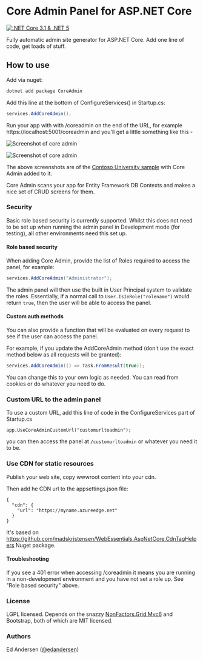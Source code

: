 # Core Admin Panel for ASP.NET Core

[![.NET Core 3.1 & .NET 5](https://github.com/edandersen/core-admin/actions/workflows/dotnet-core.yml/badge.svg)](https://github.com/edandersen/core-admin/actions/workflows/dotnet-core.yml)

Fully automatic admin site generator for ASP.NET Core. Add one line of code, get loads of stuff.

## How to use

Add via nuget:

```csharp
dotnet add package CoreAdmin
```

Add this line at the bottom of ConfigureServices() in Startup.cs:

```csharp
services.AddCoreAdmin();
```

Run your app with with /coreadmin on the end of the URL, for example https://localhost:5001/coreadmin and you'll get a little something like this -

![Screenshot of core admin](docs/screenshot-1.PNG "Core Admin")

![Screenshot of core admin](docs/screenshot-2.png "Core Admin")

The above screenshots are of the [Contoso University sample](https://github.com/dotnet/AspNetCore.Docs/tree/master/aspnetcore/data/ef-rp/intro/samples/cu30) with Core Admin added to it.

Core Admin scans your app for Entity Framework DB Contexts and makes a nice set of CRUD screens for them.

### Security

Basic role based security is currently supported. Whilst this does not need to be set up when running the admin panel in Development mode (for testing), all other environments need this set up.

#### Role based security

When adding Core Admin, provide the list of Roles required to access the panel, for example:

```csharp
services.AddCoreAdmin("Administrator");
```

The admin panel will then use the built in User Principal system to validate the roles. Essentially, if a normal call to ```User.IsInRole("rolename")``` would return ```true```, then the user will be able to access the panel.

#### Custom auth methods

You can also provide a function that will be evaluated on every request to see if the user can access the panel.

For example, if you update the AddCoreAdmin method (don't use the exact method below as all requests will be granted):

```csharp
services.AddCoreAdmin(() => Task.FromResult(true));
```

You can change this to your own logic as needed. You can read from cookies or do whatever you need to do.

### Custom URL to the admin panel

To use a custom URL, add this line of code in the ConfigureServices part of Startup.cs

```
app.UseCoreAdminCustomUrl("customurltoadmin");
```

you can then access the panel at ```/customurltoadmin``` or whatever you need it to be.

### Use CDN for static resources

Publish your web site, copy wwwroot content into your cdn.

Then add he CDN url to the appsettings.json file:

```
{
  "cdn": {
    "url": "https://myname.azureedge.net"
  }
}
```

It's based on https://github.com/madskristensen/WebEssentials.AspNetCore.CdnTagHelpers Nuget package.

#### Troubleshooting

If you see a 401 error when accessing /coreadmin it means you are running in a non-development environment and you have not set a role up. See "Role based security" above.

### License

LGPL licensed. Depends on the snazzy [NonFactors.Grid.Mvc6](https://github.com/NonFactors/AspNetCore.Grid) and Bootstrap, both of which are MIT licensed.

### Authors

Ed Andersen ([@edandersen](https://twitter.com/edandersen))
